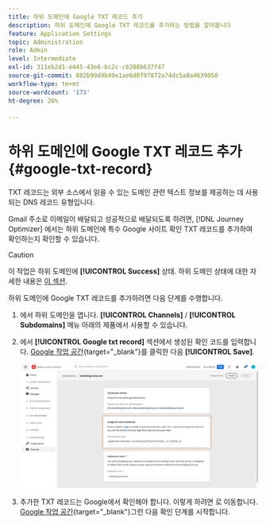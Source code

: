 ```yaml
---
title: 하위 도메인에 Google TXT 레코드 추가
description: 하위 도메인에 Google TXT 레코드를 추가하는 방법을 알아봅니다
feature: Application Settings
topic: Administration
role: Admin
level: Intermediate
exl-id: 311eb2d1-e445-43e6-bc2c-c6288b637f47
source-git-commit: 882b99d9b49e1ae6d0f97872a74dc5a8a4639050
workflow-type: tm+mt
source-wordcount: '173'
ht-degree: 26%

---
```


# 하위 도메인에 Google TXT 레코드 추가 {#google-txt-record}

TXT 레코드는 외부 소스에서 읽을 수 있는 도메인 관련 텍스트 정보를 제공하는 데 사용되는 DNS 레코드 유형입니다.

Gmail 주소로 이메일이 배달되고 성공적으로 배달되도록 하려면, [!DNL Journey Optimizer] 에서는 하위 도메인에 특수 Google 사이트 확인 TXT 레코드를 추가하여 확인하는지 확인할 수 있습니다.

>[!CAUTION]
>
> 이 작업은 하위 도메인에 **[!UICONTROL Success]** 상태. 하위 도메인 상태에 대한 자세한 내용은 [이 섹션](access-subdomains.md).

하위 도메인에 Google TXT 레코드를 추가하려면 다음 단계를 수행합니다.

1. 에서 하위 도메인을 엽니다. **[!UICONTROL Channels]** / **[!UICONTROL Subdomains]** 메뉴 아래의 제품에서 사용할 수 있습니다.

1. 에서 **[!UICONTROL Google txt record]** 섹션에서 생성된 확인 코드를 입력합니다. [Google 작업 공간](https://support.google.com/a/answer/183895){target=&quot;_blank&quot;}<!--G Suite Admin tools-->를 클릭한 다음 **[!UICONTROL Save]**.

   ![](assets/subdomain-google-txt.png)

1. 추가한 TXT 레코드는 Google에서 확인해야 합니다. 이렇게 하려면 로 이동합니다. [Google 작업 공간](https://support.google.com/a/answer/183895){target=&quot;_blank&quot;}<!--G Suite Admin tools-->그런 다음 확인 단계를 시작합니다.
